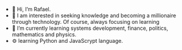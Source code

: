 - 👋 Hi, I’m Rafael.
- 👀 I am interested in seeking knowledge and becoming a millionaire through technology. Of course, always focusing on learning
- 🌱 I’m currently learning systems development, finance, politics, mathematics and physics.
- ⚙ learning Python and JavaScrypt language.

<!---
Rafael1572008/Rafael1572008 is a ✨ special ✨ repository because its `README.md` (this file) appears on your GitHub profile.
You can click the Preview link to take a look at your changes.
--->
